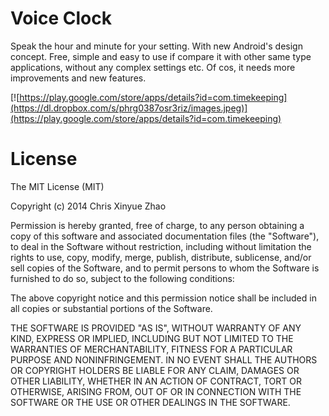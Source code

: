 Voice Clock
======

Speak the hour and minute for your setting.
With new Android's design concept.
Free, simple and easy to use if compare it with other same type applications, without any complex settings etc.
Of cos, it needs more improvements and new features.

[![https://play.google.com/store/apps/details?id=com.timekeeping](https://dl.dropbox.com/s/phrg0387osr3riz/images.jpeg)](https://play.google.com/store/apps/details?id=com.timekeeping)

License
======

The MIT License (MIT)

Copyright (c) 2014 Chris Xinyue Zhao

Permission is hereby granted, free of charge, to any person obtaining a copy
of this software and associated documentation files (the "Software"), to deal
in the Software without restriction, including without limitation the rights
to use, copy, modify, merge, publish, distribute, sublicense, and/or sell
copies of the Software, and to permit persons to whom the Software is
furnished to do so, subject to the following conditions:

The above copyright notice and this permission notice shall be included in all
copies or substantial portions of the Software.

THE SOFTWARE IS PROVIDED "AS IS", WITHOUT WARRANTY OF ANY KIND, EXPRESS OR
IMPLIED, INCLUDING BUT NOT LIMITED TO THE WARRANTIES OF MERCHANTABILITY,
FITNESS FOR A PARTICULAR PURPOSE AND NONINFRINGEMENT. IN NO EVENT SHALL THE
AUTHORS OR COPYRIGHT HOLDERS BE LIABLE FOR ANY CLAIM, DAMAGES OR OTHER
LIABILITY, WHETHER IN AN ACTION OF CONTRACT, TORT OR OTHERWISE, ARISING FROM,
OUT OF OR IN CONNECTION WITH THE SOFTWARE OR THE USE OR OTHER DEALINGS IN THE
SOFTWARE.


 





